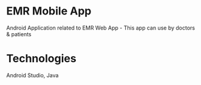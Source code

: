 # EMR Mobile App
Android Application related to EMR Web App - This app can use by doctors & patients 

# Technologies

Android Studio, Java
